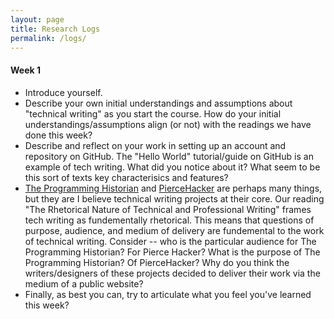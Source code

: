 ```yaml
---
layout: page
title: Research Logs
permalink: /logs/ 
---
```


#### Week 1

* Introduce yourself. 
* Describe your own initial understandings and assumptions about "technical writing" as you start the course. How do your initial understandings/assumptions align (or not) with the readings we have done this week?
* Describe and reflect on your work in setting up an account and repository on GitHub. The "Hello World" tutorial/guide on GitHub is an example of tech writing. What did you notice about it? What seem to  be this sort of texts key characterisics and features?
* [The Programming Historian](https://programminghistorian.org/) and [PierceHacker](https://jloan.github.io/pierce-hacker/) are perhaps many things, but they are I believe technical writing projects at their core. Our reading "The Rhetorical Nature of Technical and Professional Writing" frames tech writing as fundementally rhetorical. This means that questions of purpose, audience, and medium of delivery are fundemental to the work of technical writing. Consider -- who is the particular audience for The Programming Historian? For Pierce Hacker? What is the purpose of The Programming Historian? Of PierceHacker? Why do you think the writers/designers of these projects decided to deliver their work via the medium of a public website?
* Finally, as best you can, try to articulate what you feel you've learned this week?

